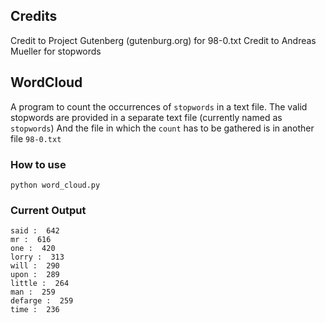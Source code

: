 ## Credits

Credit to Project Gutenberg (gutenburg.org) for 98-0.txt
Credit to Andreas Mueller for stopwords

## WordCloud

A program to count the occurrences of `stopwords` in a text file.
The valid stopwords are provided in a separate text file (currently named as `stopwords`)
And the file in which the `count` has to be gathered is in another file `98-0.txt`

### How to use

`python word_cloud.py`

### Current Output

```
said :  642
mr :  616
one :  420
lorry :  313
will :  290
upon :  289
little :  264
man :  259
defarge :  259
time :  236
```
